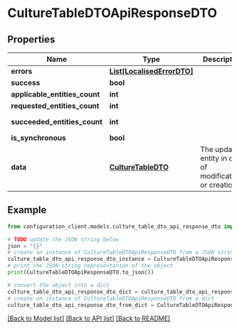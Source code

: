 # CultureTableDTOApiResponseDTO


## Properties

Name | Type | Description | Notes
------------ | ------------- | ------------- | -------------
**errors** | [**List[LocalisedErrorDTO]**](LocalisedErrorDTO.md) |  | [optional] 
**success** | **bool** |  | [optional] 
**applicable_entities_count** | **int** |  | [optional] 
**requested_entities_count** | **int** |  | [optional] 
**succeeded_entities_count** | **int** |  | [optional] [readonly] 
**is_synchronous** | **bool** |  | [optional] 
**data** | [**CultureTableDTO**](CultureTableDTO.md) | The updated entity in case of modifications or creation | [optional] 

## Example

```python
from configuration_client.models.culture_table_dto_api_response_dto import CultureTableDTOApiResponseDTO

# TODO update the JSON string below
json = "{}"
# create an instance of CultureTableDTOApiResponseDTO from a JSON string
culture_table_dto_api_response_dto_instance = CultureTableDTOApiResponseDTO.from_json(json)
# print the JSON string representation of the object
print(CultureTableDTOApiResponseDTO.to_json())

# convert the object into a dict
culture_table_dto_api_response_dto_dict = culture_table_dto_api_response_dto_instance.to_dict()
# create an instance of CultureTableDTOApiResponseDTO from a dict
culture_table_dto_api_response_dto_from_dict = CultureTableDTOApiResponseDTO.from_dict(culture_table_dto_api_response_dto_dict)
```
[[Back to Model list]](../README.md#documentation-for-models) [[Back to API list]](../README.md#documentation-for-api-endpoints) [[Back to README]](../README.md)


